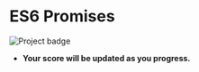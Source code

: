 # ES6 Promises

![Project badge](https://img.shields.io/badge/Progress-0%25-red)
- **Your score will be updated as you progress.**

